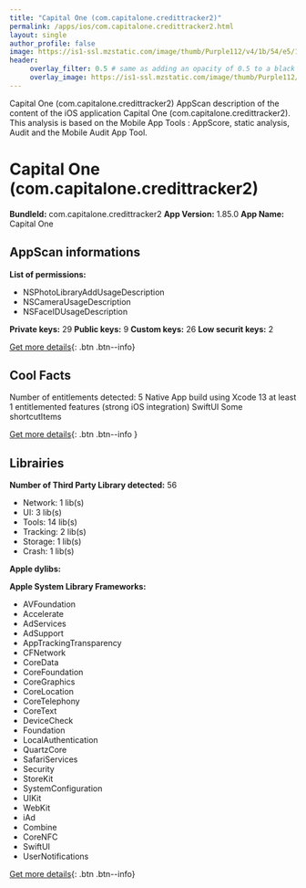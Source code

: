 ```yaml
---
title: "Capital One (com.capitalone.credittracker2)"
permalink: /apps/ios/com.capitalone.credittracker2.html
layout: single
author_profile: false
image: https://is1-ssl.mzstatic.com/image/thumb/Purple112/v4/1b/54/e5/1b54e546-a1cb-2e94-ad6b-5103dc31e796/AppIcon-1x_U007emarketing-0-4-0-sRGB-85-220.png/512x512bb.jpg
header: 
     overlay_filter: 0.5 # same as adding an opacity of 0.5 to a black background
     overlay_image: https://is1-ssl.mzstatic.com/image/thumb/Purple112/v4/1b/54/e5/1b54e546-a1cb-2e94-ad6b-5103dc31e796/AppIcon-1x_U007emarketing-0-4-0-sRGB-85-220.png/512x512bb.jpg
---
```

Capital One (com.capitalone.credittracker2) AppScan description of the content of the iOS application Capital One (com.capitalone.credittracker2). This analysis is based on the Mobile App Tools : AppScore, static analysis, Audit and the Mobile Audit App Tool.

# Capital One (com.capitalone.credittracker2)

**BundleId:** com.capitalone.credittracker2
**App Version:** 1.85.0
**App Name:** Capital One


## AppScan informations 

**List of permissions:** 
- NSPhotoLibraryAddUsageDescription
- NSCameraUsageDescription
- NSFaceIDUsageDescription
  
  
**Private keys:** 29
**Public keys:** 9
**Custom keys:** 26
**Low securit keys:** 2
  
[Get more details](/pricing.html){: .btn .btn--info}

## Cool Facts

Number of entitlements detected: 5
Native App
build using Xcode 13
at least 1 entitlemented features (strong iOS integration)
SwiftUI
Some shortcutItems 
  
[Get more details](/pricing.html){: .btn .btn--info }

## Librairies 
**Number of Third Party Library detected:** 56
- Network: 1 lib(s)
- UI: 3 lib(s)
- Tools: 14 lib(s)
- Tracking: 2 lib(s)
- Storage: 1 lib(s)
- Crash: 1 lib(s)


**Apple dylibs:**


**Apple System Library Frameworks:**
- AVFoundation
- Accelerate
- AdServices
- AdSupport
- AppTrackingTransparency
- CFNetwork
- CoreData
- CoreFoundation
- CoreGraphics
- CoreLocation
- CoreTelephony
- CoreText
- DeviceCheck
- Foundation
- LocalAuthentication
- QuartzCore
- SafariServices
- Security
- StoreKit
- SystemConfiguration
- UIKit
- WebKit
- iAd
- Combine
- CoreNFC
- SwiftUI
- UserNotifications


  
[Get more details](/pricing.html){: .btn .btn--info}

